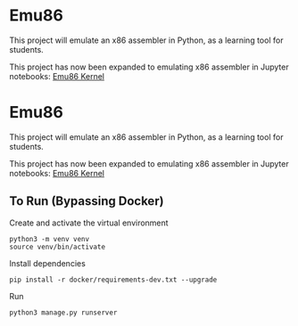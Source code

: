 # Emu86
This project will emulate an x86 assembler in Python, as a learning tool for students.

This project has now been expanded to emulating x86 assembler in Jupyter notebooks: [Emu86 Kernel](https://github.com/gcallah/Emu86/blob/master/kernels/README.md)

# Emu86
This project will emulate an x86 assembler in Python, as a learning tool for students.

This project has now been expanded to emulating x86 assembler in Jupyter notebooks: [Emu86 Kernel](https://github.com/gcallah/Emu86/blob/master/kernels/README.md)

## To Run (Bypassing Docker)
Create and activate the virtual environment
```
python3 -m venv venv
source venv/bin/activate
```

Install dependencies
```
pip install -r docker/requirements-dev.txt --upgrade
```
Run
```
python3 manage.py runserver
```